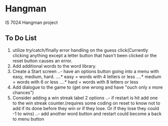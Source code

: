 # Hangman
IS 7024 Hangman project

## To Do List
1. utilize try/catch/finally error handling on the guess click(Currently clicking anything except a letter button that hasn't been clicked or the reset button causes an error.
2. Add additional words to the word library.
3. Create a Start screen
..- have an options button going into a menu with easy, medium, hard.
....* easy   = words with 4 letters or less
....* medium = words with 6 or less
....* hard   = words with 8 letters or less
4. Add dialogue to the game to (get one wrong and have "ouch only x more chances")
5. Consider adding a win streak label 2 options 
..- if restart is hit add one to the win streak counter.(requires some coding on reset to know not to add if its done before they win or if they lose. Or if they lose they could -1 to wins)
..- add another word button and restart could become a back to menu button  
